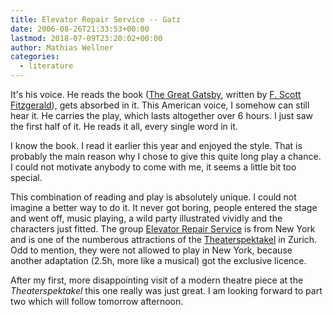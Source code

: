 ```yaml
---
title: Elevator Repair Service -- Gatz
date: 2006-08-26T21:33:53+00:00
lastmod: 2018-07-09T23:20:02+00:00
author: Mathias Wellner
categories:
  - literature
---
```

It's his voice. He reads the book ([The Great Gatsby](https://en.wikipedia.org/wiki/Great_Gatsby), written by [F. Scott Fitzgerald](https://en.wikipedia.org/wiki/F._Scott_Fitzgerald)), gets absorbed in it. This American voice, I somehow can still hear it. He carries the play, which lasts altogether over 6 hours. I just saw the first half of it. He reads it all, every single word in it.
<!--more-->

I know the book. I read it earlier this year and enjoyed the style. That is probably the main reason why I chose to give this quite long play a chance. I could not motivate anybody to come with me, it seems a little bit too special.

This combination of reading and play is absolutely unique. I could not imagine a better way to do it. It never got boring, people entered the stage and went off, music playing, a wild party illustrated vividly and the characters just fitted. The group [Elevator Repair Service](https://www.elevator.org/) is from New York and is one of the numberous attractions of the [Theaterspektakel](https://www.theaterspektakel.ch/) in Zurich. Odd to mention, they were not allowed to play in New York, because another adaptation (2.5h, more like a musical) got the exclusive licence.

After my first, more disappointing visit of a modern theatre piece at the _Theaterspektakel_ this one really was just great. I am looking forward to part two which will follow tomorrow afternoon.
